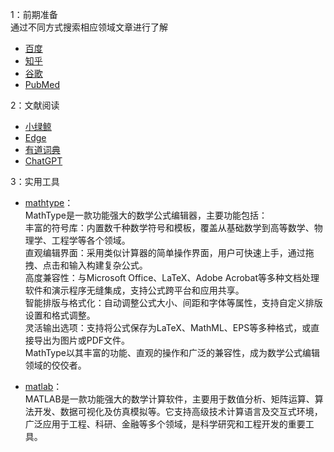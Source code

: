 1：前期准备  
通过不同方式搜索相应领域文章进行了解
* [百度](https://www.baidu.com/)
* [知乎](https://www.zhihu.com/)
* [谷歌](https://www.google.com/)
* [PubMed](https://pubmed.ncbi.nlm.nih.gov/)  
  
2：文献阅读
* [小绿鲸](https://www.xljsci.com/)
* [Edge](https://www.microsoft.com/zh-cn/edge/welcome?exp=e155&form=MT00A8)
* [有道词典](https://www.youdao.com/)
* [ChatGPT](https://openai.com/index/chatgpt/)  

3：实用工具  
* [mathtype](www.mathtype.cn)：  
MathType是一款功能强大的数学公式编辑器，主要功能包括：  
  丰富的符号库：内置数千种数学符号和模板，覆盖从基础数学到高等数学、物理学、工程学等各个领域。  
  直观编辑界面：采用类似计算器的简单操作界面，用户可快速上手，通过拖拽、点击和输入构建复杂公式。  
  高度兼容性：与Microsoft Office、LaTeX、Adobe Acrobat等多种文档处理软件和演示程序无缝集成，支持公式跨平台和应用共享。  
  智能排版与格式化：自动调整公式大小、间距和字体等属性，支持自定义排版设置和格式调整。  
  灵活输出选项：支持将公式保存为LaTeX、MathML、EPS等多种格式，或直接导出为图片或PDF文件。  
MathType以其丰富的功能、直观的操作和广泛的兼容性，成为数学公式编辑领域的佼佼者。

* [matlab](https://www.mathworks.com/products/matlab-home.html)：  
  MATLAB是一款功能强大的数学计算软件，主要用于数值分析、矩阵运算、算法开发、数据可视化及仿真模拟等。它支持高级技术计算语言及交互式环境，广泛应用于工程、科研、金融等多个领域，是科学研究和工程开发的重要工具。
